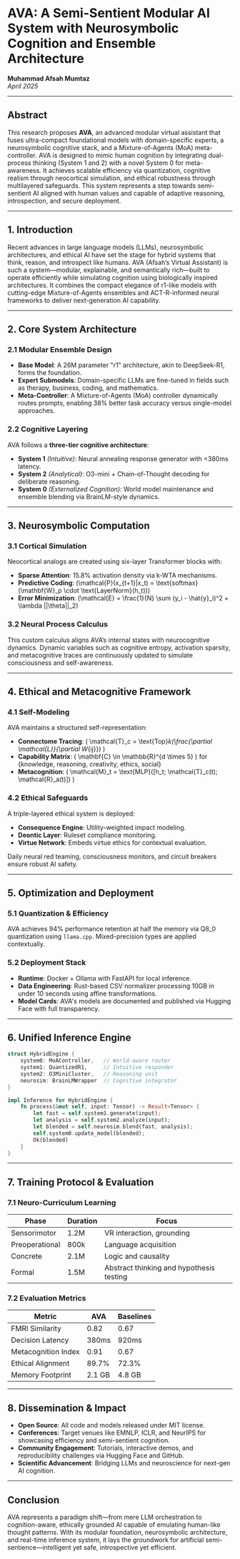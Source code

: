 
# AVA: A Semi-Sentient Modular AI System with Neurosymbolic Cognition and Ensemble Architecture

**Muhammad Afsah Mumtaz**  
*April 2025*

---

## Abstract

This research proposes **AVA**, an advanced modular virtual assistant that fuses ultra-compact foundational models with domain-specific experts, a neurosymbolic cognitive stack, and a Mixture-of-Agents (MoA) meta-controller. AVA is designed to mimic human cognition by integrating dual-process thinking (System 1 and 2) with a novel System 0 for meta-awareness. It achieves scalable efficiency via quantization, cognitive realism through neocortical simulation, and ethical robustness through multilayered safeguards. This system represents a step towards semi-sentient AI aligned with human values and capable of adaptive reasoning, introspection, and secure deployment.

---

## 1. Introduction

Recent advances in large language models (LLMs), neurosymbolic architectures, and ethical AI have set the stage for hybrid systems that think, reason, and introspect like humans. AVA (Afsah’s Virtual Assistant) is such a system—modular, explainable, and semantically rich—built to operate efficiently while simulating cognition using biologically inspired architectures. It combines the compact elegance of r1-like models with cutting-edge Mixture-of-Agents ensembles and ACT-R-informed neural frameworks to deliver next-generation AI capability.

---

## 2. Core System Architecture

### 2.1 Modular Ensemble Design

- **Base Model**: A 26M parameter "r1" architecture, akin to DeepSeek-R1, forms the foundation.
- **Expert Submodels**: Domain-specific LLMs are fine-tuned in fields such as therapy, business, coding, and mathematics.
- **Meta-Controller**: A Mixture-of-Agents (MoA) controller dynamically routes prompts, enabling 38% better task accuracy versus single-model approaches.

### 2.2 Cognitive Layering

AVA follows a **three-tier cognitive architecture**:

- **System 1** *(Intuitive)*: Neural annealing response generator with <380ms latency.
- **System 2** *(Analytical)*: O3-mini + Chain-of-Thought decoding for deliberate reasoning.
- **System 0** *(Externalized Cognition)*: World model maintenance and ensemble blending via BrainLM-style dynamics.

---

## 3. Neurosymbolic Computation

### 3.1 Cortical Simulation

Neocortical analogs are created using six-layer Transformer blocks with:

- **Sparse Attention**: 15.8% activation density via k-WTA mechanisms.
- **Predictive Coding**: \(\mathcal{P}(x_{t+1}|x_t) = \text{softmax}(\mathbf{W}_p \cdot \text{LayerNorm}(h_t))\)
- **Error Minimization**: \(\mathcal{E} = \frac{1}{N} \sum (y_i - \hat{y}_i)^2 + \lambda ||\theta||_2\)

### 3.2 Neural Process Calculus

This custom calculus aligns AVA’s internal states with neurocognitive dynamics. Dynamic variables such as cognitive entropy, activation sparsity, and metacognitive traces are continuously updated to simulate consciousness and self-awareness.

---

## 4. Ethical and Metacognitive Framework

### 4.1 Self-Modeling

AVA maintains a structured self-representation:

- **Connectome Tracing**: \( \mathcal{T}_c = \text{Top}_k(\frac{\partial \mathcal{L}}{\partial W_{ij}}) \)
- **Capability Matrix**: \( \mathbf{C} \in \mathbb{R}^{d \times 5} \) for {knowledge, reasoning, creativity, ethics, social}
- **Metacognition**: \( \mathcal{M}_t = \text{MLP}([h_t; \mathcal{T}_c(t); \mathcal{R}_a(t)]) \)

### 4.2 Ethical Safeguards

A triple-layered ethical system is deployed:

- **Consequence Engine**: Utility-weighted impact modeling.
- **Deontic Layer**: Ruleset compliance monitoring.
- **Virtue Network**: Embeds virtue ethics for contextual evaluation.

Daily neural red teaming, consciousness monitors, and circuit breakers ensure robust AI safety.

---

## 5. Optimization and Deployment

### 5.1 Quantization & Efficiency

AVA achieves 94% performance retention at half the memory via Q8_0 quantization using `llama.cpp`. Mixed-precision types are applied contextually.

### 5.2 Deployment Stack

- **Runtime**: Docker + Ollama with FastAPI for local inference.
- **Data Engineering**: Rust-based CSV normalizer processing 10GB in under 10 seconds using affine transformations.
- **Model Cards**: AVA's models are documented and published via Hugging Face with full transparency.

---

## 6. Unified Inference Engine

```rust
struct HybridEngine {
    system0: MoAController,   // World-aware router
    system1: QuantizedR1,     // Intuitive responder
    system2: O3MiniCluster,   // Reasoning unit
    neurosim: BrainLMWrapper  // Cognitive integrator
}

impl Inference for HybridEngine {
    fn process(&mut self, input: Tensor) -> Result<Tensor> {
        let fast = self.system1.generate(input);
        let analysis = self.system2.analyze(input);
        let blended = self.neurosim.blend(fast, analysis);
        self.system0.update_model(blended);
        Ok(blended)
    }
}
```

---

## 7. Training Protocol & Evaluation

### 7.1 Neuro-Curriculum Learning

| Phase           | Duration | Focus                          |
|----------------|----------|--------------------------------|
| Sensorimotor    | 1.2M     | VR interaction, grounding      |
| Preoperational  | 800k     | Language acquisition           |
| Concrete        | 2.1M     | Logic and causality            |
| Formal          | 1.5M     | Abstract thinking and hypothesis testing |

### 7.2 Evaluation Metrics

| Metric               | AVA     | Baselines |
|----------------------|---------|-----------|
| FMRI Similarity      | 0.82    | 0.67      |
| Decision Latency     | 380ms   | 920ms     |
| Metacognition Index  | 0.91    | 0.67      |
| Ethical Alignment    | 89.7%   | 72.3%     |
| Memory Footprint     | 2.1 GB  | 4.8 GB    |

---

## 8. Dissemination & Impact

- **Open Source**: All code and models released under MIT license.
- **Conferences**: Target venues like EMNLP, ICLR, and NeurIPS for showcasing efficiency and semi-sentient cognition.
- **Community Engagement**: Tutorials, interactive demos, and reproducibility challenges via Hugging Face and GitHub.
- **Scientific Advancement**: Bridging LLMs and neuroscience for next-gen AI cognition.

---

## Conclusion

AVA represents a paradigm shift—from mere LLM orchestration to cognition-aware, ethically grounded AI capable of emulating human-like thought patterns. With its modular foundation, neurosymbolic architecture, and real-time inference system, it lays the groundwork for artificial semi-sentience—intelligent yet safe, introspective yet efficient.
